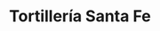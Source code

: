 ---
title: "Tortillería Santa Fe"
url: /san-francisco-de-los-romo/tortilleria-santa-fe/
shop: Allgemein
---